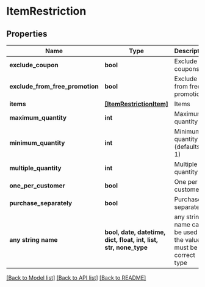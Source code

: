 # ItemRestriction


## Properties
Name | Type | Description | Notes
------------ | ------------- | ------------- | -------------
**exclude_coupon** | **bool** | Exclude coupons | [optional] 
**exclude_from_free_promotion** | **bool** | Exclude from free promotion | [optional] 
**items** | [**[ItemRestrictionItem]**](ItemRestrictionItem.md) | Items | [optional] 
**maximum_quantity** | **int** | Maximum quantity | [optional] 
**minimum_quantity** | **int** | Minimum quantity (defaults to 1) | [optional] 
**multiple_quantity** | **int** | Multiple of quantity | [optional] 
**one_per_customer** | **bool** | One per customer | [optional] 
**purchase_separately** | **bool** | Purchase separately | [optional] 
**any string name** | **bool, date, datetime, dict, float, int, list, str, none_type** | any string name can be used but the value must be the correct type | [optional]

[[Back to Model list]](../README.md#documentation-for-models) [[Back to API list]](../README.md#documentation-for-api-endpoints) [[Back to README]](../README.md)


